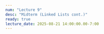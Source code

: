 ```yaml
---
num: "Lecture 9"
desc: "Midterm (Linked Lists cont.)"
ready: true
lecture_date: 2025-08-21 14:00:00.00-7:00
---
```

